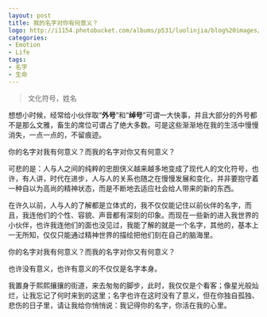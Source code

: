 ```yaml
---
layout: post
title: 我的名字对你有何意义？
logo: http://i1154.photobucket.com/albums/p531/luolinjia/blog%20images/7F89ED64680C_zps42d3d5ee.jpg
categories:
- Emotion
- Life
tags:
- 名字
- 生命
---
```


> 文化符号，姓名  

想想小时候，经常给小伙伴取“**外号**”和“**绰号**”可谓一大快事，并且大部分的外号都不是那么文雅，畜生的席位可谓占了绝大多数。可是这些渐渐地在我的生活中慢慢消失，一点一点的，不留痕迹。  

你的名字对我有何意义？而我的名字对你又有何意义？  

可悲的是：人与人之间的纯粹的忠胆侠义越来越多地变成了现代人的文化符号，也许，有人讲，时代在进步，人与人的关系也随之在慢慢发展和变化，并非要抱守着一种自以为高尚的精神状态，而是不断地去适应社会给人带来的新的东西。  

在许久以前，人与人的了解都是立体式的，我不仅仅能记住以前伙伴的名字，而且，我连他们的个性、容貌、声音都有深刻的印象。而现在一些新的进入我世界的小伙伴，也许我连他们的面也没见过，我能了解的就是一个名字，其他的，基本上一无所知，仅仅只能通过精神世界的描绘把他们刻在自己的脑海里。  

你的名字对我有何意义？而我的名字对你又有何意义？  

也许没有意义，也许有意义的不仅仅是名字本身。  

我置身于熙熙攘攘的街道，来去匆匆的脚步，此时，我仅仅是个看客；像星光般灿烂，让我忘记了何时来到的这里；名字也许在这时没有了意义，但在你独自孤独、悲伤的日子里，请让我给你悄悄说：我记得你的名字，你活在我的心里。  
